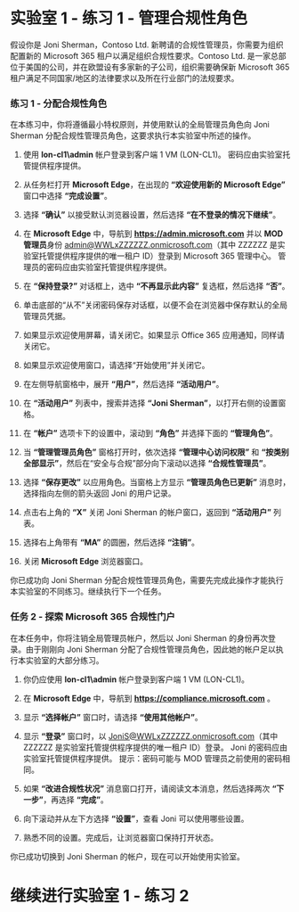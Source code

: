 ﻿# 实验室 1 - 练习 1 - 管理合规性角色

假设你是 Joni Sherman，Contoso Ltd. 新聘请的合规性管理员，你需要为组织配置新的 Microsoft 365 租户以满足组织合规性要求。Contoso Ltd. 是一家总部位于美国的公司，并在欧盟设有多家新的子公司，组织需要确保新 Microsoft 365 租户满足不同国家/地区的法律要求以及所在行业部门的法规要求。

### 练习 1 - 分配合规性角色

在本练习中，你将遵循最小特权原则，并使用默认的全局管理员角色向 Joni Sherman 分配合规性管理员角色，这要求执行本实验室中所述的操作。

1. 使用 **lon-cl1\admin** 帐户登录到客户端 1 VM (LON-CL1)。  密码应由实验室托管提供程序提供。

2. 从任务栏打开 **Microsoft Edge**，在出现的 **“欢迎使用新的 Microsoft Edge”** 窗口中选择 **“完成设置”**。

3. 选择 **“确认”** 以接受默认浏览器设置，然后选择 **“在不登录的情况下继续”**。

4. 在 **Microsoft Edge** 中，导航到 **https://admin.microsoft.com** 并以 **MOD 管理员**身份 admin@WWLxZZZZZZ.onmicrosoft.com（其中 ZZZZZZ 是实验室托管提供程序提供的唯一租户 ID）登录到 Microsoft 365 管理中心。  管理员的密码应由实验室托管提供程序提供。

5. 在 **“保持登录?”** 对话框上，选中 **“不再显示此内容”** 复选框，然后选择 **“否”**。

6. 单击底部的“从不”关闭密码保存对话框，以便不会在浏览器中保存默认的全局管理员凭据。

7. 如果显示欢迎使用屏幕，请关闭它。如果显示 Office 365 应用通知，同样请关闭它。

8. 如果显示欢迎使用窗口，请选择“开始使用”并关闭它。

9. 在左侧导航窗格中，展开 **“用户”**，然后选择 **“活动用户”**。

10. 在 **“活动用户”** 列表中，搜索并选择 **“Joni Sherman”**，以打开右侧的设置窗格。

11.	在 **“帐户”** 选项卡下的设置中，滚动到 **“角色”** 并选择下面的 **“管理角色”**。

12.	当 **“管理管理员角色”** 窗格打开时，依次选择 **“管理中心访问权限”** 和 **“按类别全部显示”**，然后在“安全与合规”部分向下滚动以选择 **“合规性管理员”**。

13.	选择 **“保存更改”** 以应用角色。当窗格上方显示 **“管理员角色已更新”** 消息时，选择指向左侧的箭头返回 Joni 的用户记录。

14.	点击右上角的 **“X”** 关闭 Joni Sherman 的帐户窗口，返回到 **“活动用户”** 列表。

15. 选择右上角带有 **“MA”** 的圆圈，然后选择 **“注销”**。

16. 关闭 **Microsoft Edge** 浏览器窗口。

你已成功向 Joni Sherman 分配合规性管理员角色，需要先完成此操作才能执行本实验室的不同练习。继续执行下一个任务。

### 任务 2 - 探索 Microsoft 365 合规性门户

在本任务中，你将注销全局管理员帐户，然后以 Joni Sherman 的身份再次登录。由于刚刚向 Joni Sherman 分配了合规性管理员角色，因此她的帐户足以执行本实验室的大部分练习。

1. 你仍应使用 **lon-cl1\admin** 帐户登录到客户端 1 VM (LON-CL1)。 

2. 在 **Microsoft Edge** 中，导航到 **https://compliance.microsoft.com** 。

3. 显示 **“选择帐户”** 窗口时，请选择 **“使用其他帐户”**。

4. 显示 **“登录”** 窗口时，以 JoniS@WWLxZZZZZZ.onmicrosoft.com（其中 ZZZZZZ 是实验室托管提供程序提供的唯一租户 ID）登录。  Joni 的密码应由实验室托管提供程序提供。  提示：密码可能与 MOD 管理员之前使用的密码相同。

5. 如果 **“改进合规性状况”** 消息窗口打开，请阅读文本消息，然后选择两次 **“下一步”**，再选择 **“完成”**。

6. 向下滚动并从左下方选择 **“设置”**，查看 Joni 可以使用哪些设置。

7. 熟悉不同的设置。完成后，让浏览器窗口保持打开状态。

你已成功切换到 Joni Sherman 的帐户，现在可以开始使用实验室。

# 继续进行实验室 1 - 练习 2

